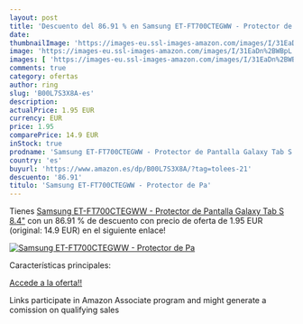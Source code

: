 ```yaml
---
layout: post
title: 'Descuento del 86.91 % en Samsung ET-FT700CTEGWW - Protector de Pa'
date: 
thumbnailImage: 'https://images-eu.ssl-images-amazon.com/images/I/31EaDn%2BWBpL._SL200_.jpg'
image: 'https://images-eu.ssl-images-amazon.com/images/I/31EaDn%2BWBpL._SL200_.jpg'
images: [ 'https://images-eu.ssl-images-amazon.com/images/I/31EaDn%2BWBpL._SL200_.jpg' ]
comments: true
category: ofertas
author: ring
slug: 'B00L7S3X8A-es'
description:
actualPrice: 1.95 EUR
currency: EUR
price: 1.95
comparePrice: 14.9 EUR
inStock: true
prodname: 'Samsung ET-FT700CTEGWW - Protector de Pantalla Galaxy Tab S 8.4"'
country: 'es'
buyurl: 'https://www.amazon.es/dp/B00L7S3X8A/?tag=tolees-21'
descuento: '86.91'
titulo: 'Samsung ET-FT700CTEGWW - Protector de Pa'
---
```


Tienes [Samsung ET-FT700CTEGWW - Protector de Pantalla Galaxy Tab S 8.4"](https://www.amazon.es/dp/B00L7S3X8A/?tag=tolees-21) con un 86.91 % de descuento con precio de oferta de 1.95 EUR (original: 14.9 EUR) en el siguiente enlace!

[![Samsung ET-FT700CTEGWW - Protector de Pa](https://images-eu.ssl-images-amazon.com/images/I/31EaDn%2BWBpL._SL200_.jpg)](https://www.amazon.es/dp/B00L7S3X8A/?tag=tolees-21)

Características principales:


[Accede a la oferta!!](https://www.amazon.es/dp/B00L7S3X8A/?tag=tolees-21)

Links participate in Amazon Associate program and might generate a comission on qualifying sales


